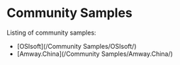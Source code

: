 # Community Samples
Listing of community samples:
* [OSIsoft](/Community Samples/OSIsoft/)
* [Amway.China](/Community Samples/Amway.China/)
